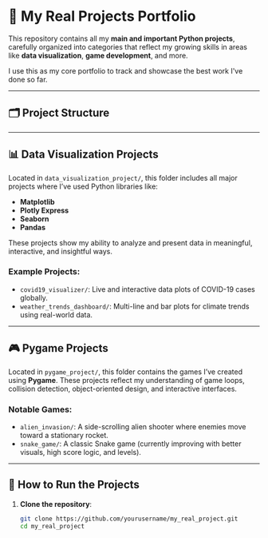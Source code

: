 # 💼 My Real Projects Portfolio

This repository contains all my **main and important Python projects**, carefully organized into categories that reflect my growing skills in areas like **data visualization**, **game development**, and more.

I use this as my core portfolio to track and showcase the best work I've done so far.

---

## 🗂️ Project Structure

---

## 📊 Data Visualization Projects

Located in `data_visualization_project/`, this folder includes all major projects where I’ve used Python libraries like:

- **Matplotlib**
- **Plotly Express**
- **Seaborn**
- **Pandas**

These projects show my ability to analyze and present data in meaningful, interactive, and insightful ways.

### Example Projects:
- `covid19_visualizer/`: Live and interactive data plots of COVID-19 cases globally.
- `weather_trends_dashboard/`: Multi-line and bar plots for climate trends using real-world data.

---

## 🎮 Pygame Projects

Located in `pygame_project/`, this folder contains the games I’ve created using **Pygame**. These projects reflect my understanding of game loops, collision detection, object-oriented design, and interactive interfaces.

### Notable Games:
- `alien_invasion/`: A side-scrolling alien shooter where enemies move toward a stationary rocket.
- `snake_game/`: A classic Snake game (currently improving with better visuals, high score logic, and levels).

---

## 🔨 How to Run the Projects

1. **Clone the repository**:
   ```bash
   git clone https://github.com/yourusername/my_real_project.git
   cd my_real_project
